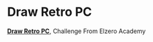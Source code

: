 # Draw Retro PC

**[Draw Retro PC](https://elzero.org/frontend-draw-retro-pc)**, Challenge From Elzero Academy 
